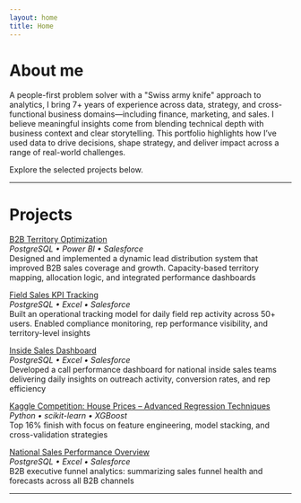 ```yaml
---
layout: home
title: Home
---
```


# About me

A people-first problem solver with a "Swiss army knife" approach to analytics, I bring 7+ years of experience across data, strategy, and cross-functional business domains—including finance, marketing, and sales. I believe meaningful insights come from blending technical depth with business context and clear storytelling. This portfolio highlights how I’ve used data to drive decisions, shape strategy, and deliver impact across a range of real-world challenges.

Explore the selected projects below.

---

# Projects

[B2B Territory Optimization](./B2B%20Territory%20Model/)<br>
_PostgreSQL • Power BI • Salesforce_ <br>
Designed and implemented a dynamic lead distribution system that improved B2B sales coverage and growth. Capacity-based territory mapping, allocation logic, and integrated performance dashboards

[Field Sales KPI Tracking](./Field%20Sales%20KPI%20Dashboard/)<br>
_PostgreSQL • Excel • Salesforce_ <br>
Built an operational tracking model for daily field rep activity across 50+ users. Enabled compliance monitoring, rep performance visibility, and territory-level insights

[Inside Sales Dashboard](./Inside%20Sales%20KPI%20Dashboard/)<br>
_PostgreSQL • Excel • Salesforce_ <br>
Developed a call performance dashboard for national inside sales teams delivering daily insights on outreach activity, conversion rates, and rep efficiency

[Kaggle Competition: House Prices – Advanced Regression Techniques](./Kaggle%20Competition%3A%20House%20Prices%20-%20Advanced%20Regression%20Techniques/)<br>
_Python • scikit-learn • XGBoost_ <br>
Top 16% finish with focus on feature engineering, model stacking, and cross-validation strategies

[National Sales Performance Overview](./National%20Sales%20Performance%20Dashboard/)<br>
_PostgreSQL • Excel • Salesforce_ <br>
B2B executive funnel analytics: summarizing sales funnel health and forecasts across all B2B channels

---
